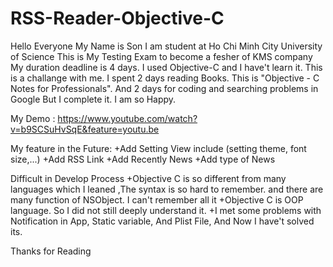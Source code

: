 # RSS-Reader-Objective-C
Hello Everyone
My Name is Son
I am student at Ho Chi Minh City University of Science
This is My Testing Exam to become a fesher of KMS company
My duration deadline is 4 days. 
I used Objective-C and I have't learn it.
This is a challange with me. 
I spent 2 days reading Books. This is "Objective - C Notes for Professionals". And 2 days for coding
and searching problems in Google
But I complete it. I am so Happy.

My Demo : https://www.youtube.com/watch?v=b9SCSuHvSqE&feature=youtu.be

My feature in the Future:
+Add Setting View include (setting theme, font size,...)
+Add RSS Link 
+Add Recently News
+Add type of News

Difficult in Develop Process
+Objective C is so different from many languages which I leaned ,The syntax is so hard to remember. 
and there are many function of NSObject. I can't remember all it 
+Objective C is OOP language. So I did not still deeply understand it. 
+I met some problems with Notification in App, Static variable, And Plist File, And Now I have't solved its.

Thanks for Reading 
